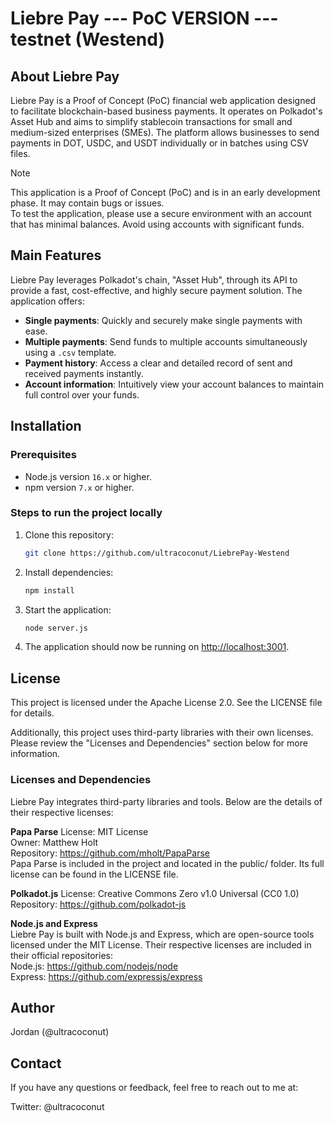 # Liebre Pay --- PoC VERSION --- testnet (Westend)

## About Liebre Pay
Liebre Pay is a Proof of Concept (PoC) financial web application designed to facilitate blockchain-based business payments. It operates on Polkadot's Asset Hub and aims to simplify stablecoin transactions for small and medium-sized enterprises (SMEs). The platform allows businesses to send payments in DOT, USDC, and USDT individually or in batches using CSV files.
>[!NOTE] 
> This application is a Proof of Concept (PoC) and is in an early development phase. It may contain bugs or issues.  
> To test the application, please use a secure environment with an account that has minimal balances. Avoid using accounts with significant funds.

## Main Features
Liebre Pay leverages Polkadot's chain, "Asset Hub", through its API to provide a fast, cost-effective, and highly secure payment solution. The application offers:

- **Single payments**: Quickly and securely make single payments with ease.
- **Multiple payments**: Send funds to multiple accounts simultaneously using a `.csv` template.
- **Payment history**: Access a clear and detailed record of sent and received payments instantly.
- **Account information**: Intuitively view your account balances to maintain full control over your funds.

## Installation

### Prerequisites
- Node.js version `16.x` or higher.
- npm version `7.x` or higher.

### Steps to run the project locally
1. Clone this repository:
   ```bash
   git clone https://github.com/ultracoconut/LiebrePay-Westend
   ```

2. Install dependencies:
    ```bash
    npm install
    ```

3. Start the application:
    ```bash
    node server.js
    ```

4. The application should now be running on [http://localhost:3001](http://localhost:3001).

 
## License
This project is licensed under the Apache License 2.0. See the LICENSE file for details.

Additionally, this project uses third-party libraries with their own licenses. Please review the "Licenses and Dependencies" section below for more information.

### Licenses and Dependencies
Liebre Pay integrates third-party libraries and tools. Below are the details of their respective licenses:

**Papa Parse** 
License: MIT License  
Owner: Matthew Holt  
Repository: https://github.com/mholt/PapaParse  
Papa Parse is included in the project and located in the public/ folder. Its full license can be found in the LICENSE file.

**Polkadot.js**
License: Creative Commons Zero v1.0 Universal (CC0 1.0)  
Repository: https://github.com/polkadot-js  

**Node.js and Express**  
Liebre Pay is built with Node.js and Express, which are open-source tools licensed under the MIT License. Their respective licenses are included in their official repositories:  
Node.js: https://github.com/nodejs/node  
Express: https://github.com/expressjs/express

## Author
Jordan (@ultracoconut)   

## Contact
If you have any questions or feedback, feel free to reach out to me at:

Twitter: @ultracoconut
